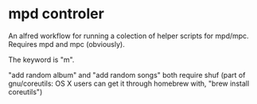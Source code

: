 mpd controler
====
An alfred workflow for running a colection of helper scripts for mpd/mpc. Requires mpd and mpc (obviously).

The keyword is "m".

"add random album" and "add random songs" both require shuf (part of gnu/coreutils: OS X users can get it through homebrew with, "brew install coreutils")